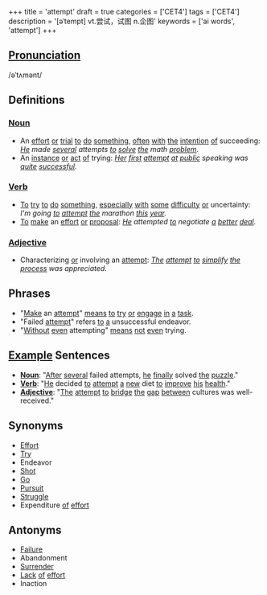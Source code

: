 +++
title = 'attempt'
draft = true
categories = ['CET4']
tags = ['CET4']
description = '[əˈtempt] vt.尝试，试图 n.企图'
keywords = ['ai words', 'attempt']
+++

## [Pronunciation](/post/pronunciation/)
/əˈtʌmənt/

## Definitions
### [Noun](/post/noun/)
- An [effort](/post/effort/) [or](/post/or/) [trial](/post/trial/) [to](/post/to/) [do](/post/do/) [something](/post/something/), [often](/post/often/) [with](/post/with/) [the](/post/the/) [intention](/post/intention/) [of](/post/of/) succeeding: *[He](/post/he/) made [several](/post/several/) attempts [to](/post/to/) [solve](/post/solve/) [the](/post/the/) math [problem](/post/problem/).*
- An [instance](/post/instance/) [or](/post/or/) [act](/post/act/) [of](/post/of/) trying: *[Her](/post/her/) [first](/post/first/) [attempt](/post/attempt/) [at](/post/at/) [public](/post/public/) speaking was [quite](/post/quite/) [successful](/post/successful/).*

### [Verb](/post/verb/)
- [To](/post/to/) [try](/post/try/) [to](/post/to/) [do](/post/do/) [something](/post/something/), [especially](/post/especially/) [with](/post/with/) [some](/post/some/) [difficulty](/post/difficulty/) [or](/post/or/) uncertainty: *I'm going [to](/post/to/) [attempt](/post/attempt/) [the](/post/the/) marathon [this](/post/this/) [year](/post/year/).*
- [To](/post/to/) [make](/post/make/) an [effort](/post/effort/) [or](/post/or/) [proposal](/post/proposal/): *[He](/post/he/) attempted [to](/post/to/) negotiate [a](/post/a/) [better](/post/better/) [deal](/post/deal/).*

### [Adjective](/post/adjective/)
- Characterizing [or](/post/or/) involving an [attempt](/post/attempt/): *[The](/post/the/) [attempt](/post/attempt/) [to](/post/to/) [simplify](/post/simplify/) [the](/post/the/) [process](/post/process/) was appreciated.*

## Phrases
- "[Make](/post/make/) an [attempt](/post/attempt/)" [means](/post/means/) [to](/post/to/) [try](/post/try/) [or](/post/or/) [engage](/post/engage/) [in](/post/in/) [a](/post/a/) [task](/post/task/).
- "Failed [attempt](/post/attempt/)" refers [to](/post/to/) [a](/post/a/) unsuccessful endeavor.
- "[Without](/post/without/) [even](/post/even/) attempting" [means](/post/means/) [not](/post/not/) [even](/post/even/) trying.

## [Example](/post/example/) Sentences
- **[Noun](/post/noun/)**: "[After](/post/after/) [several](/post/several/) failed attempts, [he](/post/he/) [finally](/post/finally/) solved [the](/post/the/) [puzzle](/post/puzzle/)."
- **[Verb](/post/verb/)**: "[He](/post/he/) decided [to](/post/to/) [attempt](/post/attempt/) [a](/post/a/) [new](/post/new/) diet [to](/post/to/) [improve](/post/improve/) [his](/post/his/) [health](/post/health/)."
- **[Adjective](/post/adjective/)**: "[The](/post/the/) [attempt](/post/attempt/) [to](/post/to/) [bridge](/post/bridge/) [the](/post/the/) [gap](/post/gap/) [between](/post/between/) cultures was well-received."

## Synonyms
- [Effort](/post/effort/)
- [Try](/post/try/)
- Endeavor
- [Shot](/post/shot/)
- [Go](/post/go/)
- [Pursuit](/post/pursuit/)
- [Struggle](/post/struggle/)
- Expenditure [of](/post/of/) [effort](/post/effort/)

## Antonyms
- [Failure](/post/failure/)
- Abandonment
- [Surrender](/post/surrender/)
- [Lack](/post/lack/) [of](/post/of/) [effort](/post/effort/)
- Inaction
